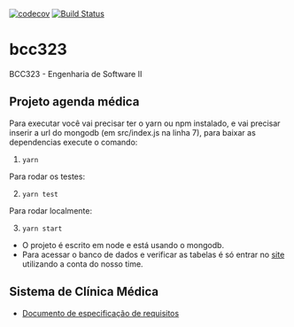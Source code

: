 [![codecov](https://codecov.io/gh/marcosfpr/bcc323/branch/main/graph/badge.svg?token=A2I7WLZ7YB)](https://codecov.io/gh/marcosfpr/bcc323)
[![Build Status](https://travis-ci.com/marcosfpr/bcc323.svg?branch=main)](https://travis-ci.com/marcosfpr/bcc323)

# bcc323
BCC323 - Engenharia de Software II

## Projeto agenda médica
Para executar você vai precisar ter o yarn ou npm instalado, e vai precisar inserir a url do mongodb (em src/index.js na linha 7),
para baixar as dependencias execute o comando:

1.  `yarn`

Para rodar os testes:

2.  `yarn test`

Para rodar localmente:

3.  `yarn start`

- O projeto é escrito em node e está usando o mongodb.
- Para acessar o banco de dados e verificar as tabelas é só entrar no [site](https://account.mongodb.com/account/login?signedOut=true)  utilizando a conta do nosso time.

## Sistema de Clínica Médica
- [ Documento de especificação de requisitos ](https://pt.overleaf.com/read/qqftwpjbqbxw)

